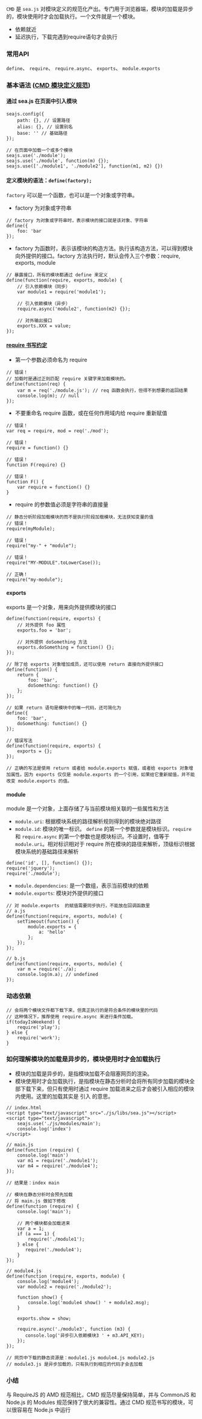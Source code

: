 `CMD` 是 `sea.js` 对模块定义的规范化产出。专门用于浏览器端，模块的加载是异步的，模块使用时才会加载执行。一个文件就是一个模块。
* 依赖就近
* 延迟执行，下载完遇到require语句才会执行

### 常用API
`define`、 `require`、 `require.async`、 `exports`、 `module.exports` 

### 基本语法 ([CMD 模块定义规范](https://github.com/seajs/seajs/issues/242))
#### 通过 sea.js 在页面中引入模块
```
seajs.config({
    path: {}, // 设置路径
    alias: {}, // 设置别名
    base: '' // 基础路径
});

// 在页面中加载一个或多个模块
seajs.use('./module');
seajs.use('./module', function(m) {});
seajs.use(['./module1', './module2'], function(m1, m2) {})
```
#### 定义模块的语法：`define(factory);`
`factory` 可以是一个函数，也可以是一个对象或字符串。

* factory 为对象或字符串
```
// factory 为对象或字符串时，表示模块的接口就是该对象、字符串
define({
    foo: 'bar
});
```
* factory 为函数时，表示该模块的构造方法。执行该构造方法，可以得到模块向外提供的接口。factory 方法执行时，默认会传入三个参数：require, exports, module
```
// 暴露接口，所有的模块都通过 define 来定义
define(function(require, exports, module) {
    // 引入依赖模块（同步）
    var module1 = require('module1');

    // 引入依赖模块（异步）
    require.async('module2', function(m2) {});

    // 对外输出接口
    exports.XXX = value;
});
```
#### [require 书写约定](https://github.com/seajs/seajs/issues/259)
* 第一个参数必须命名为 require 
```
// 错误！
// 加载时是通过正则匹配 require 关键字来加载模块的。
define(function(req) {
    var m = req('./module.js'); // req 函数会执行，但得不到想要的返回结果
    console.log(m); // null
}); 
```
* 不要重命名 require 函数，或在任何作用域内给 require 重新赋值 
```
// 错误！
var req = require, mod = req('./mod');

// 错误！
require = function() {}

// 错误！
function F(require) {}

// 错误！
function F() {
    var require = function() {}
}
```
* require 的参数值必须是字符串的直接量
```
// 静态分析阶段加载模块的而不是执行阶段加载模块，无法获知变量的值
// 错误！
require(myModule);

// 错误！
require("my-" + "module");

// 错误！
require("MY-MODULE".toLowerCase());

// 正确！
require("my-module");
```
#### exports
exports 是一个对象，用来向外提供模块的接口
```
define(function(require, exports) {
    // 对外提供 foo 属性
    exports.foo = 'bar';

    // 对外提供 doSomething 方法
    exports.doSomething = function() {};
});

// 除了给 exports 对象增加成员，还可以使用 return 直接向外提供接口
define(function() {
    return {
        foo: 'bar',
        doSomething: function() {}
    };
});

// 如果 return 语句是模块中的唯一代码，还可简化为
define({
    foo: 'bar',
    doSomething: function() {}
});
```
```
// 错误写法
define(function(require, exports) {
    exports = {};
});

// 正确的写法是使用 return 或者给 module.exports 赋值，或者给 exports 对象增加属性。因为 exports 仅仅是 module.exports 的一个引用，如果给它重新赋值，并不能改变 module.exports 的值。
```
#### module
module 是一个对象，上面存储了与当前模块相关联的一些属性和方法
* `module.uri`: 根据模块系统的路径解析规则得到的模块绝对路径
* `module.id`: 模块的唯一标识。 `define` 的第一个参数就是模块标识。`require` 和 `require.async` 的第一个参数也是模块标识。不设置时，值等于`module.uri`。相对标识相对于 require 所在模块的路径来解析，顶级标识根据模块系统的基础路径来解析
```
define('id', [], function() {});
require('jquery');
require('./module');
```
* `module.dependencies`: 是一个数组，表示当前模块的依赖
* `module.exports`: 模块对外提供的接口
```
// 对 module.exports  的赋值需要同步执行，不能放在回调函数里
// a.js
define(function(require, exports, module) {
    setTimeout(function() {
        module.exports = {
            a: 'hello'
        };
    });
});

// b.js
define(function(require, exports, module) {
    var m = require('./a);
    console.log(m.a); // undefined
});
```
### 动态依赖
```
// 会将两个模块文件都下载下来，但真正执行的是符合条件的模块里的代码
// 这种情况下，推荐使用 require.async 来进行条件加载。
if(todayIsWeekend) {
    require('play');
} else {
    require('work');
}
```
### 如何理解模块的加载是异步的，模块使用时才会加载执行
* 模块的加载是异步的，是指模块加载不会阻塞网页的渲染。
* 模块使用时才会加载执行，是指模块在静态分析时会将所有同步加载的模块全部下载下来，但只有使用时通过 require 加载进来之后才会被引入相应的模块内使用。这里的加载其实是 引入 的意思。
```
// index.html
<script type="text/javascript" src="./js/libs/sea.js"></script>
<script type="text/javascript">
    seajs.use('./js/modules/main');
    console.log('index')
</script>

// main.js
define(function (require) {
    console.log('main')
    var m1 = require('./module1');
    var m4 = require('./module4');
});

// 结果是：index main
```
```
// 模块在静态分析时会预先加载
// 将 main.js 做如下修改
define(function (require) {
    console.log('main');

    // 两个模块都会加载进来
    var a = 1;
    if (a === 1) {
        require('./module1');
    } else {
       require('./module4');
    }
});

// module4.js
define(function (require, exports, module) {
    console.log('module4');
    var module2 = require('./module2');

    function show() {
        console.log('module4 show() ' + module2.msg);
    }

    exports.show = show;

    require.async('./module3', function (m3) {
       console.log('异步引入依赖模块3 ' + m3.API_KEY); 
    });
});

// 网页中下载的静态资源是：module1.js module4.js module2.js
// module3.js 是异步加载的，只有执行到相应的代码才会去加载
```

### 小结
与 RequireJS 的 AMD 规范相比，CMD 规范尽量保持简单，并与 CommonJS 和 Node.js 的 Modules 规范保持了很大的兼容性。通过 CMD 规范书写的模块，可以很容易在 Node.js 中运行